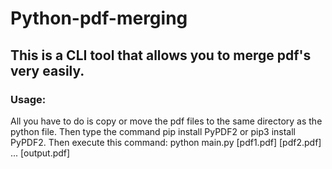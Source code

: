 ﻿# Python-pdf-merging
 
 ## This is a CLI tool that allows you to merge pdf's very easily. 
 
 ### Usage:
 All you have to do is copy or move the pdf files to the same directory as the python file.
 Then type the command pip install PyPDF2 or pip3 install PyPDF2.
 Then execute this command: python main.py [pdf1.pdf] [pdf2.pdf] ... [output.pdf]
